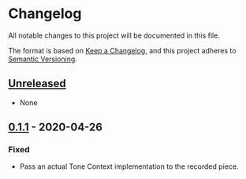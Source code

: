 # Changelog

All notable changes to this project will be documented in this file.

The format is based on [Keep a Changelog](https://keepachangelog.com/en/1.0.0/),
and this project adheres to [Semantic Versioning](https://semver.org/spec/v2.0.0.html).

## [Unreleased]

- None

## [0.1.1] - 2020-04-26

### Fixed

- Pass an actual Tone Context implementation to the recorded piece.

[unreleased]: https://github.com/generative-music/web-recorder/compare/v0.1.1...HEAD
[0.1.1]: https://github.com/generative-music/web-recorder/compare/v0.1.0...v0.1.1
